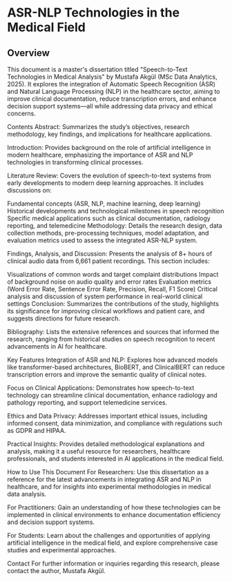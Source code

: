 # ASR-NLP Technologies in the Medical Field
## Overview
This document is a master's dissertation titled "Speech-to-Text Technologies in Medical Analysis" by Mustafa Akgül (MSc Data Analytics, 2025). It explores the integration of Automatic Speech Recognition (ASR) and Natural Language Processing (NLP) in the healthcare sector, aiming to improve clinical documentation, reduce transcription errors, and enhance decision support systems—all while addressing data privacy and ethical concerns.

Contents
Abstract:
Summarizes the study’s objectives, research methodology, key findings, and implications for healthcare applications.

Introduction:
Provides background on the role of artificial intelligence in modern healthcare, emphasizing the importance of ASR and NLP technologies in transforming clinical processes.

Literature Review:
Covers the evolution of speech-to-text systems from early developments to modern deep learning approaches. It includes discussions on:

Fundamental concepts (ASR, NLP, machine learning, deep learning)
Historical developments and technological milestones in speech recognition
Specific medical applications such as clinical documentation, radiology reporting, and telemedicine
Methodology:
Details the research design, data collection methods, pre-processing techniques, model adaptation, and evaluation metrics used to assess the integrated ASR-NLP system.

Findings, Analysis, and Discussion:
Presents the analysis of 8+ hours of clinical audio data from 6,661 patient recordings. This section includes:

Visualizations of common words and target complaint distributions
Impact of background noise on audio quality and error rates
Evaluation metrics (Word Error Rate, Sentence Error Rate, Precision, Recall, F1 Score)
Critical analysis and discussion of system performance in real-world clinical settings
Conclusion:
Summarizes the contributions of the study, highlights its significance for improving clinical workflows and patient care, and suggests directions for future research.

Bibliography:
Lists the extensive references and sources that informed the research, ranging from historical studies on speech recognition to recent advancements in AI for healthcare.

Key Features
Integration of ASR and NLP:
Explores how advanced models like transformer-based architectures, BioBERT, and ClinicalBERT can reduce transcription errors and improve the semantic quality of clinical notes.

Focus on Clinical Applications:
Demonstrates how speech-to-text technology can streamline clinical documentation, enhance radiology and pathology reporting, and support telemedicine services.

Ethics and Data Privacy:
Addresses important ethical issues, including informed consent, data minimization, and compliance with regulations such as GDPR and HIPAA.

Practical Insights:
Provides detailed methodological explanations and analysis, making it a useful resource for researchers, healthcare professionals, and students interested in AI applications in the medical field.

How to Use This Document
For Researchers:
Use this dissertation as a reference for the latest advancements in integrating ASR and NLP in healthcare, and for insights into experimental methodologies in medical data analysis.

For Practitioners:
Gain an understanding of how these technologies can be implemented in clinical environments to enhance documentation efficiency and decision support systems.

For Students:
Learn about the challenges and opportunities of applying artificial intelligence in the medical field, and explore comprehensive case studies and experimental approaches.

Contact
For further information or inquiries regarding this research, please contact the author, Mustafa Akgül.

